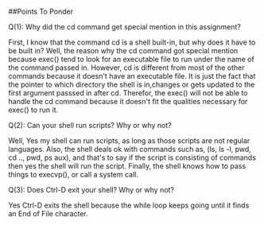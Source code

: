 ##Points To Ponder

Q(1): Why did the cd command get special mention in this assignment? 

First, I know that the command cd is a shell built-in, but why does it have to be built in? 
Well, the reason why the cd command got special mention because exec() tend to look for an executable file to run under the name of the command passed in. However, cd is different from most of the other commands because it doesn't have an executable file. It is just the fact that the pointer to which directory the shell is in,changes or gets updated to the first argument passsed in after cd. Therefor, the exec() will not be able to handle the cd command because it doesn't fit the qualities necessary for exec() to run it.

Q(2): Can your shell run scripts? Why or why not?

Well, Yes my shell can run scripts, as long as those scripts are not regular languages. Also, the shell deals ok with commands such as, (ls, ls -l, pwd, cd .., pwd, ps aux), and that's to say if the script is consisting of commands then yes the shell will run the script. Finally, the shell knows how to pass things to execvp(), or call a system call.

Q(3): Does Ctrl-D exit your shell? Why or why not?

 Yes Ctrl-D exits the shell because the while loop keeps going until it finds an End of File character.
